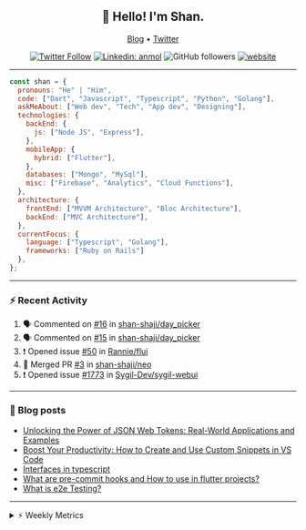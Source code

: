 <h2 align="center">👋 Hello! I'm Shan.</h2>
<p align="center">
  <a href="https://medium.com/feed/@shan-shaji">Blog</a> •
  <a href="https://twitter.com/intent/follow?screen_name=shan__shaji">Twitter</a>
</p>

<p align="center"><a href="https://twitter.com/intent/follow?screen_name=shan__shaji"><img src="https://img.shields.io/twitter/follow/shan__shaji?style=flat" alt="Twitter Follow"></a>
<a href="https://www.linkedin.com/in/shan-shaji/"><img src="https://img.shields.io/badge/shan-shaji?style=flat-square&amp;logo=Linkedin&amp;logoColor=white&amp;link=https://www.linkedin.com/in/shan-shaji/" alt="Linkedin: anmol"></a>
<img src="https://img.shields.io/github/followers/shan-shaji?label=Follow&amp;style=social" alt="GitHub followers">
<a href="http://shan-shaji.github.io/"><img src="https://img.shields.io/badge/Website-46a2f1.svg?&amp;style=flat-square&amp;logo=Google-Chrome&amp;logoColor=white&amp;link=http://shan-shaji.github.io/" alt="website"></a></p>

<hr>

```javascript
const shan = {
  pronouns: "He" | "Him",
  code: ["Dart", "Javascript", "Typescript", "Python", "Golang"],
  askMeAbout: ["Web dev", "Tech", "App dev", "Designing"],
  technologies: {
    backEnd: {
      js: ["Node JS", "Express"],
    },
    mobileApp: {
      hybrid: ["Flutter"],
    },
    databases: ["Mongo", "MySql"],
    misc: ["Firebase", "Analytics", "Cloud Functions"],
  },
  architecture: {
    frontEnd: ["MVVM Architecture", "Bloc Architecture"],
    backEnd: ["MVC Architecture"],
  },
  currentFocus: {
    language: ["Typescript", "Golang"],
    frameworks: ["Ruby on Rails"]
  },
};
```

---

### ⚡ Recent Activity

<!--START_SECTION:activity-->
1. 🗣 Commented on [#16](https://github.com/shan-shaji/day_picker/issues/16) in [shan-shaji/day_picker](https://github.com/shan-shaji/day_picker)
2. 🗣 Commented on [#15](https://github.com/shan-shaji/day_picker/issues/15) in [shan-shaji/day_picker](https://github.com/shan-shaji/day_picker)
3. ❗️ Opened issue [#50](https://github.com/Rannie/flui/issues/50) in [Rannie/flui](https://github.com/Rannie/flui)
4. 🎉 Merged PR [#3](https://github.com/shan-shaji/neo/pull/3) in [shan-shaji/neo](https://github.com/shan-shaji/neo)
5. ❗️ Opened issue [#1773](https://github.com/Sygil-Dev/sygil-webui/issues/1773) in [Sygil-Dev/sygil-webui](https://github.com/Sygil-Dev/sygil-webui)
<!--END_SECTION:activity-->

---

### 📕 Blog posts

<!-- BLOG-POST-LIST:START -->
- [Unlocking the Power of JSON Web Tokens: Real-World Applications and Examples](https://dev.to/shanshaji/unlocking-the-power-of-json-web-tokens-real-world-applications-and-examples-1m30)
- [Boost Your Productivity: How to Create and Use Custom Snippets in VS Code](https://dev.to/shanshaji/boost-your-productivity-how-to-create-and-use-custom-snippets-in-vs-code-5bbo)
- [Interfaces in typescript](https://dev.to/shanshaji/interfaces-in-typescript-55f8)
- [What are pre-commit hooks and How to use in flutter projects?](https://dev.to/shanshaji/what-are-pre-commit-hooks-and-how-to-use-in-flutter-projects-4c0m)
- [What is e2e Testing?](https://dev.to/shanshaji/what-is-e2e-testing-1eg0)
<!-- BLOG-POST-LIST:END -->

<hr>
<details>
    <summary>⚡ Weekly Metrics</summary>
    <p>
    
<!--START_SECTION:waka-->
![Code Time](http://img.shields.io/badge/Code%20Time-2%2C032%20hrs%2059%20mins-blue)

![Profile Views](http://img.shields.io/badge/Profile%20Views-76-blue)

**🐱 My GitHub Data** 

> 📦 ? Used in GitHub's Storage 
 > 
> 🏆 290 Contributions in the Year 2023
 > 
> 💼 Opted to Hire
 > 
> 📜 132 Public Repositories 
 > 
> 🔑 0 Private Repositories 
 > 
**I'm a Night 🦉** 

```text
🌞 Morning                4176 commits        ███░░░░░░░░░░░░░░░░░░░░░░   11.05 % 
🌆 Daytime                10179 commits       ███████░░░░░░░░░░░░░░░░░░   26.94 % 
🌃 Evening                17517 commits       ████████████░░░░░░░░░░░░░   46.36 % 
🌙 Night                  5912 commits        ████░░░░░░░░░░░░░░░░░░░░░   15.65 % 
```
📅 **I'm Most Productive on Thursday** 

```text
Monday                   5318 commits        ████░░░░░░░░░░░░░░░░░░░░░   14.07 % 
Tuesday                  6021 commits        ████░░░░░░░░░░░░░░░░░░░░░   15.94 % 
Wednesday                4736 commits        ███░░░░░░░░░░░░░░░░░░░░░░   12.53 % 
Thursday                 8105 commits        █████░░░░░░░░░░░░░░░░░░░░   21.45 % 
Friday                   6448 commits        ████░░░░░░░░░░░░░░░░░░░░░   17.07 % 
Saturday                 3508 commits        ██░░░░░░░░░░░░░░░░░░░░░░░   09.28 % 
Sunday                   3648 commits        ██░░░░░░░░░░░░░░░░░░░░░░░   09.65 % 
```


📊 **This Week I Spent My Time On** 

```text
🕑︎ Time Zone: Asia/Kolkata

💬 Programming Languages: 
Dart                     16 hrs 37 mins      ███████████████████░░░░░░   76.71 % 
YAML                     1 hr 10 mins        █░░░░░░░░░░░░░░░░░░░░░░░░   05.42 % 
Bash                     55 mins             █░░░░░░░░░░░░░░░░░░░░░░░░   04.29 % 
Ruby                     47 mins             █░░░░░░░░░░░░░░░░░░░░░░░░   03.68 % 
ERB                      46 mins             █░░░░░░░░░░░░░░░░░░░░░░░░   03.56 % 

🔥 Editors: 
Android Studio           18 hrs 39 mins      ██████████████████████░░░   86.11 % 
VS Code                  3 hrs               ███░░░░░░░░░░░░░░░░░░░░░░   13.89 % 

🐱‍💻 Projects: 
turbo-flutter            10 hrs 17 mins      ████████████░░░░░░░░░░░░░   47.51 % 
dial_contacts            8 hrs 8 mins        █████████░░░░░░░░░░░░░░░░   37.58 % 
turbo                    2 hrs 28 mins       ███░░░░░░░░░░░░░░░░░░░░░░   11.42 % 
shan's Blog              16 mins             ░░░░░░░░░░░░░░░░░░░░░░░░░   01.26 % 
neo                      15 mins             ░░░░░░░░░░░░░░░░░░░░░░░░░   01.22 % 

💻 Operating System: 
Mac                      21 hrs 40 mins      █████████████████████████   100.00 % 
```

**I Mostly Code in Dart** 

```text
Dart                     52 repos            ███████████░░░░░░░░░░░░░░   45.61 % 
Python                   5 repos             █░░░░░░░░░░░░░░░░░░░░░░░░   04.39 % 
Ruby                     3 repos             █░░░░░░░░░░░░░░░░░░░░░░░░   02.63 % 
Go                       3 repos             █░░░░░░░░░░░░░░░░░░░░░░░░   02.63 % 
Shell                    1 repo              ░░░░░░░░░░░░░░░░░░░░░░░░░   00.88 % 
```




 Last Updated on 10/05/2023 18:50:58 UTC
<!--END_SECTION:waka-->

</p>
 </details>

